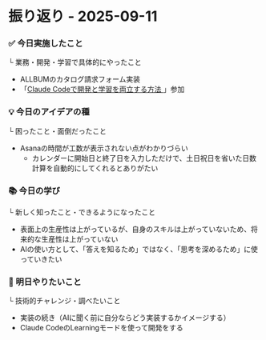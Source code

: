 # 振り返り - 2025-09-11

### ✅ 今日実施したこと
└ 業務・開発・学習で具体的にやったこと
- ALLBUMのカタログ請求フォーム実装
- 「[Claude Codeで開発と学習を両立する方法
](https://ai-fest-tokyo.connpass.com/event/367406/)」参加

### 💡 今日のアイデアの種
└ 困ったこと・面倒だったこと
- Asanaの時間が工数が表示されない点がわかりづらい
    - カレンダーに開始日と終了日を入力しただけで、土日祝日を省いた日数計算を自動的にしてくれるとありがたい

###   📚 今日の学び
└ 新しく知ったこと・できるようになったこと
- 表面上の生産性は上がっているが、自身のスキルは上がっていないため、将来的な生産性は上がっていない
- AIの使い方として、「答えを知るため」ではなく、「思考を深めるため」に使っていきたい

### 🎯 明日やりたいこと
└ 技術的チャレンジ・調べたいこと
- 実装の続き（AIに聞く前に自分ならどう実装するかイメージする）
- Claude CodeのLearningモードを使って開発をする